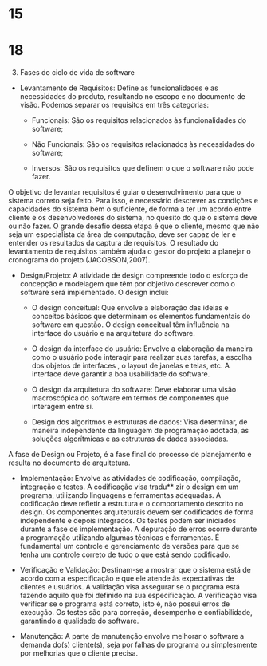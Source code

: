 # 15


# 18

3. Fases do ciclo de vida de software

* Levantamento de Requisitos: Define as funcionalidades e as necessidades do produto, resultando no escopo e no documento de visão. Podemos separar os requisitos em três categorias:

    - Funcionais: São os requisitos relacionados às funcionalidades do software;

    - Não Funcionais: São os requisitos relacionados às necessidades do software;

    - Inversos: São os requisitos que definem o que o software não pode fazer.

O objetivo de levantar requisitos é guiar o desenvolvimento para que o sistema correto seja feito. Para isso, é necessário descrever as condições e capacidades do sistema bem o suficiente, de forma a ter um acordo entre cliente e os desenvolvedores do sistema, no quesito do que o sistema deve ou não fazer. O grande desafio dessa etapa é que o cliente, mesmo que não seja um especialista da área de computação, deve ser capaz de ler e entender os resultados da captura de requisitos. O resultado do levantamento de requisitos também ajuda o gestor do projeto a planejar o cronograma do projeto (JACOBSON,2007).

* Design/Projeto: A atividade de design compreende todo o esforço de concepção e modelagem que têm por objetivo descrever como o software será implementado. O design inclui:

    - O design conceitual: Que envolve a elaboração das ideias e conceitos básicos que determinam os elementos fundamentais do software em questão. O design conceitual têm influência na interface do usuário e na arquitetura do software.

    - O design da interface do usuário: Envolve a elaboração da maneira como o usuário pode interagir para realizar suas tarefas, a escolha dos objetos de interfaces , o layout de janelas e telas, etc. A interface deve garantir a boa usabilidade do software.

    - O design da arquitetura do software: Deve elaborar uma visão macroscópica do software em termos de componentes que interagem entre si.

    - Design dos algoritmos e estruturas de dados: Visa determinar, de maneira independente da linguagem de programação adotada, as soluções algorítmicas e as estruturas de dados associadas.

    
A fase de Design ou Projeto, é a fase final do processo de planejamento e resulta no documento de arquitetura.

* Implementação: Envolve as atividades de codificação, compilação, integração e testes. A codificação visa tradu** zir o design em um programa, utilizando linguagens e ferramentas adequadas. A codificação deve refletir a estrutura e o comportamento descrito no design. Os componentes arquiteturais devem ser codificados de forma independente e depois integrados. Os testes podem ser iniciados durante a fase de implementação. A depuração de erros ocorre durante a programação utilizando algumas técnicas e ferramentas. É fundamental um controle e gerenciamento de versões para que se tenha um controle correto de tudo o que está sendo codificado.

* Verificação e Validação: Destinam-se a mostrar que o sistema está de acordo com a especificação e que ele atende às expectativas de clientes e usuários. A validação visa assegurar se o programa está fazendo aquilo que foi definido na sua especificação. A verificação visa verificar se o programa está correto, isto é, não possui erros de execução. Os testes são para correção, desempenho e confiabilidade, garantindo a qualidade do software.

* Manutenção: A parte de manutenção envolve melhorar o software a demanda do(s) cliente(s), seja por falhas do programa ou simplesmente por melhorias que o cliente precisa.
